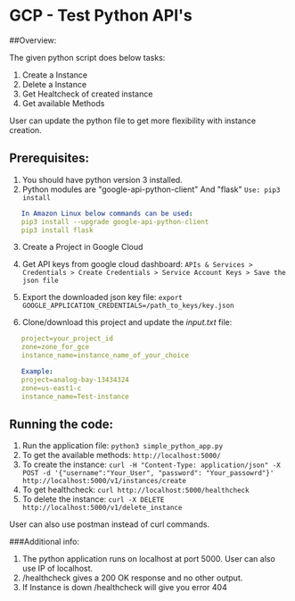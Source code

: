 #  GCP - Test Python API's

##Overview:

The given python script does below tasks:
1. Create a Instance
2. Delete a Instance
3. Get Healtcheck of created instance
4. Get available Methods

User can update the python file to get more flexibility with instance creation.

## Prerequisites:

1. You should have python version 3 installed.
2. Python modules are "google-api-python-client" And "flask" `Use: pip3 install `
```yaml
   In Amazon Linux below commands can be used:
   pip3 install --upgrade google-api-python-client
   pip3 install flask
```

3. Create a Project in Google Cloud

4. Get API keys from google cloud dashboard:
 `APIs & Services >  Credentials > Create Credentials > Service Account Keys > Save the json file`

5. Export the downloaded json key file: `export GOOGLE_APPLICATION_CREDENTIALS=/path_to_keys/key.json`

6. Clone/download this project and update the *input.txt* file:
```yaml
   project=your_project_id
   zone=zone_for_gce
   instance_name=instance_name_of_your_choice
```

```yaml
   Example:
   project=analog-bay-13434324
   zone=us-east1-c
   instance_name=Test-instance
```

## Running the code:
1. Run the application file: `python3 simple_python_app.py`
2. To get the available methods: `http://localhost:5000/`
3. To create the instance: `curl -H "Content-Type: application/json" -X POST -d '{"username":"Your_User", "password": "Your_passowrd"}' http://localhost:5000/v1/instances/create`
4. To get healthcheck: `curl http://localhost:5000/healthcheck`
5. To delete the instance: `curl -X DELETE  http://localhost:5000/v1/delete_instance`

User can also use postman instead of curl commands.

###Additional info:
1. The python application runs on localhost at port 5000. User can also use IP of localhost.
2. /healthcheck gives a 200 OK response and no other output.
3. If Instance is down /healthcheck will give you error 404



